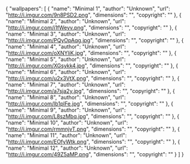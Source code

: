 {
	"wallpapers": [
		{
			"name": "Minimal 1",
			"author": "Unknown",
			"url": "http://i.imgur.com/9n8PSD2.png",
			"dimensions": "",
			"copyright": ""
		},
		{
			"name": "Minimal 2",
			"author": "Unknown",
			"url": "http://i.imgur.com/i1fWeyv.png",
			"dimensions": "",
			"copyright": ""
		},
		{
			"name": "Minimal 3",
			"author": "Unknown",
			"url": "http://i.imgur.com/PQyOpAqg.jpg",
			"dimensions": "",
			"copyright": ""
		},
		{
			"name": "Minimal 4",
			"author": "Unknown",
			"url": "http://i.imgur.com/oXNYliK.jpg",
			"dimensions": "",
			"copyright": ""
		},
		{
			"name": "Minimal 5",
			"author": "Unknown",
			"url": "http://i.imgur.com/XGsykk4.jpg",
			"dimensions": "",
			"copyright": ""
		},
{
			"name": "Minimal 6",
			"author": "Unknown",
			"url": "http://i.imgur.com/u2x3VtX.png",
			"dimensions": "",
			"copyright": ""
		},
{
			"name": "Minimal 7",
			"author": "Unknown",
			"url": "http://i.imgur.com/a7sja2y.jpg",
			"dimensions": "",
			"copyright": ""
		},
{
			"name": "Minimal 8",
			"author": "Unknown",
			"url": "http://i.imgur.com/lb1plFe.jpg",
			"dimensions": "",
			"copyright": ""
		},
{
			"name": "Minimal 9",
			"author": "Unknown",
			"url": "http://i.imgur.com/L8szMbq.jpg",
			"dimensions": "",
			"copyright": ""
		},
{
			"name": "Minimal 10",
			"author": "Unknown",
			"url": "http://i.imgur.com/rmmnjvT.png",
			"dimensions": "",
			"copyright": ""
		},
{
			"name": "Minimal 11",
			"author": "Unknown",
			"url": "http://i.imgur.com/EOfyWtk.png",
			"dimensions": "",
			"copyright": ""
		},
{
			"name": "Minimal 12",
			"author": "Unknown",
			"url": "http://i.imgur.com/49Z5aMP.png",
			"dimensions": "",
			"copyright": ""
		}
	]
}






